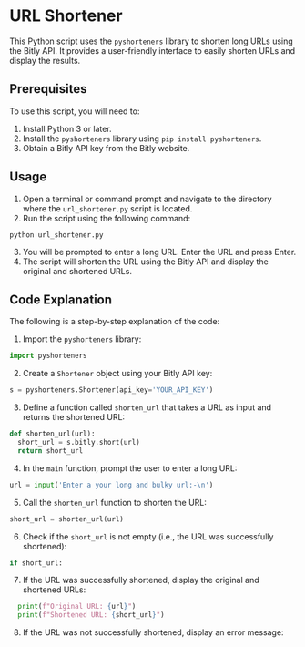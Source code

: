  # URL Shortener

This Python script uses the `pyshorteners` library to shorten long URLs using the Bitly API. It provides a user-friendly interface to easily shorten URLs and display the results.

## Prerequisites

To use this script, you will need to:

1. Install Python 3 or later.
2. Install the `pyshorteners` library using `pip install pyshorteners`.
3. Obtain a Bitly API key from the Bitly website.

## Usage

1. Open a terminal or command prompt and navigate to the directory where the `url_shortener.py` script is located.
2. Run the script using the following command:

```
python url_shortener.py
```

3. You will be prompted to enter a long URL. Enter the URL and press Enter.
4. The script will shorten the URL using the Bitly API and display the original and shortened URLs.

## Code Explanation

The following is a step-by-step explanation of the code:

1. Import the `pyshorteners` library:

```python
import pyshorteners
```

2. Create a `Shortener` object using your Bitly API key:

```python
s = pyshorteners.Shortener(api_key='YOUR_API_KEY')
```

3. Define a function called `shorten_url` that takes a URL as input and returns the shortened URL:

```python
def shorten_url(url):
  short_url = s.bitly.short(url)
  return short_url
```

4. In the `main` function, prompt the user to enter a long URL:

```python
url = input('Enter a your long and bulky url:-\n')
```

5. Call the `shorten_url` function to shorten the URL:

```python
short_url = shorten_url(url)
```

6. Check if the `short_url` is not empty (i.e., the URL was successfully shortened):

```python
if short_url:
```

7. If the URL was successfully shortened, display the original and shortened URLs:

```python
  print(f"Original URL: {url}")
  print(f"Shortened URL: {short_url}")
```

8. If the URL was not successfully shortened, display an error message:

